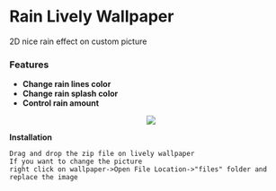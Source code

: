 # Rain Lively Wallpaper

2D nice rain effect on custom picture

### Features
*   **Change rain lines color**
*   **Change rain splash color**
*   **Control rain amount**

<p align="center">
 <img src="https://i.imgur.com/rC4eNd3.mp4">
</p>

**Installation**
```
Drag and drop the zip file on lively wallpaper
If you want to change the picture
right click on wallpaper->Open File Location->"files" folder and replace the image
```
